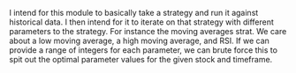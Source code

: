I intend for this module to basically take a strategy and run it against historical data.
I then intend for it to iterate on that strategy with different parameters to the strategy.
For instance the moving averages strat. We care about a low moving average, a high moving average, and RSI.
If we can provide a range of integers for each parameter, we can brute force this to spit out the optimal parameter values for the given stock and timeframe.